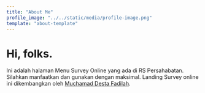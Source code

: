 ```yaml
---
title: "About Me"
profile_image: "../../static/media/profile-image.png"
template: "about-template"
---
```


# Hi, folks.

Ini adalah halaman Menu Survey Online yang ada di RS Persahabatan. Silahkan manfaatkan dan gunakan dengan maksimal.
Landing Survey online ini dikembangkan oleh [Muchamad Desta Fadilah](https://topidesta.my.id).
